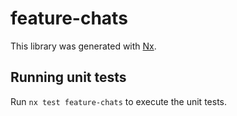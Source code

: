 # feature-chats

This library was generated with [Nx](https://nx.dev).

## Running unit tests

Run `nx test feature-chats` to execute the unit tests.

